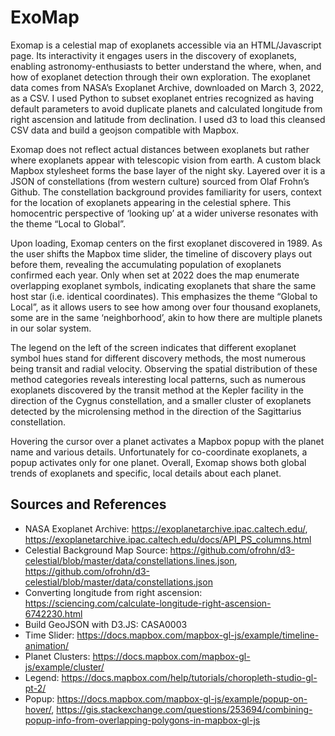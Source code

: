 # ExoMap

Exomap is a celestial map of exoplanets accessible via an HTML/Javascript page. Its interactivity it engages users in the discovery of exoplanets, enabling astronomy-enthusiasts to better understand the where, when, and how of exoplanet detection through their own exploration. The exoplanet data comes from NASA’s Exoplanet Archive, downloaded on March 3, 2022, as a CSV. I used Python to subset exoplanet entries recognized as having default parameters to avoid duplicate planets and calculated longitude from right ascension and latitude from declination. I used d3 to load this cleansed CSV data and build a geojson compatible with Mapbox.

Exomap does not reflect actual distances between exoplanets but rather where exoplanets appear with telescopic vision from earth. A custom black Mapbox stylesheet forms the base layer of the night sky. Layered over it is a JSON of constellations (from western culture) sourced from Olaf Frohn’s Github. The constellation background provides familiarity for users, context for the location of exoplanets appearing in the celestial sphere. This homocentric perspective of ‘looking up’ at a wider universe resonates with the theme “Local to Global”. 

Upon loading, Exomap centers on the first exoplanet discovered in 1989. As the user shifts the Mapbox time slider, the timeline of discovery plays out before them, revealing the accumulating population of exoplanets confirmed each year. Only when set at 2022 does the map enumerate overlapping exoplanet symbols, indicating exoplanets that share the same host star (i.e. identical coordinates). This emphasizes the theme “Global to Local”, as it allows users to see how among over four thousand exoplanets, some are in the same ‘neighborhood’, akin to how there are multiple planets in our solar system. 

The legend on the left of the screen indicates that different exoplanet symbol hues stand for different discovery methods, the most numerous being transit and radial velocity. Observing the spatial distribution of these method categories reveals interesting local patterns, such as numerous exoplanets discovered by the transit method at the Kepler facility in the direction of the Cygnus constellation, and a smaller cluster of exoplanets detected by the microlensing method in the direction of the Sagittarius constellation.

Hovering the cursor over a planet activates a Mapbox popup with the planet name and various details. Unfortunately for co-coordinate exoplanets, a popup activates only for one planet. Overall, Exomap shows both global trends of exoplanets and specific, local details about each planet.

## Sources and References
-	NASA Exoplanet Archive: https://exoplanetarchive.ipac.caltech.edu/, https://exoplanetarchive.ipac.caltech.edu/docs/API_PS_columns.html
- Celestial Background Map Source: https://github.com/ofrohn/d3-celestial/blob/master/data/constellations.lines.json, https://github.com/ofrohn/d3-celestial/blob/master/data/constellations.json
- Converting longitude from right ascension: https://sciencing.com/calculate-longitude-right-ascension-6742230.html
- Build GeoJSON with D3.JS: CASA0003
- Time Slider: https://docs.mapbox.com/mapbox-gl-js/example/timeline-animation/
- Planet Clusters: https://docs.mapbox.com/mapbox-gl-js/example/cluster/
- Legend: https://docs.mapbox.com/help/tutorials/choropleth-studio-gl-pt-2/
- Popup: https://docs.mapbox.com/mapbox-gl-js/example/popup-on-hover/, https://gis.stackexchange.com/questions/253694/combining-popup-info-from-overlapping-polygons-in-mapbox-gl-js
